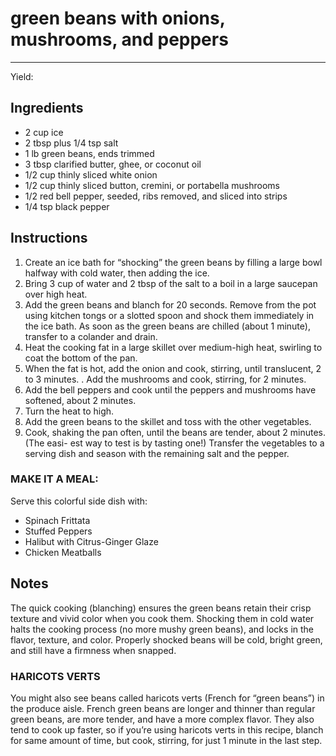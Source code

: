 # green beans with onions, mushrooms, and peppers
---
Yield: 

## Ingredients
- 2 cup ice
- 2 tbsp plus 1/4 tsp salt
- 1 lb green beans, ends trimmed
- 3 tbsp clarified butter, ghee, or coconut oil
- 1/2 cup thinly sliced white onion
- 1/2 cup thinly sliced button, cremini, or portabella mushrooms
- 1/2 red bell pepper, seeded, ribs removed, and sliced into strips
- 1/4 tsp black pepper

## Instructions
1. Create an ice bath for “shocking” the green beans by filling a large bowl halfway with cold water, then adding the ice.
2. Bring 3 cup of water and 2 tbsp of the salt to a boil in a large saucepan over high heat.
3. Add the green beans and blanch for 20 seconds. Remove from the pot using kitchen tongs or a slotted spoon and shock them immediately in the ice bath. As soon as the green beans are chilled (about 1 minute), transfer to a colander and drain.
4. Heat the cooking fat in a large skillet over medium-high heat, swirling to coat the bottom of the pan.
5. When the fat is hot, add the onion and cook, stirring, until translucent, 2 to 3 minutes.
. Add the mushrooms and cook, stirring, for 2 minutes.
6. Add the bell peppers and cook until the peppers and mushrooms have softened, about 2 minutes.
7. Turn the heat to high.
8. Add the green beans to the skillet and toss with the other vegetables.
9. Cook, shaking the pan often, until the beans are tender, about 2 minutes. (The easi- est way to test is by tasting one!) Transfer the vegetables to a serving dish and season with the remaining salt and the pepper.

### MAKE IT A MEAL: 
Serve this colorful side dish with:
- Spinach Frittata
- Stuffed Peppers
- Halibut with Citrus-Ginger Glaze 
- Chicken Meatballs 

## Notes
The quick cooking (blanching) ensures the green beans retain their crisp texture and vivid color when you cook them.  Shocking them in cold water halts the cooking process (no more mushy green beans), and locks in the flavor, texture, and color. Properly shocked beans will be cold, bright green, and still have a firmness when snapped.

### HARICOTS VERTS 
You might also see beans called haricots verts (French for “green beans”) in the produce aisle.  French green beans are longer and thinner than regular green beans, are more tender, and have a more complex flavor. They also tend to cook up faster, so if you’re using haricots verts in this recipe, blanch for same amount of time, but cook, stirring, for just 1 minute in the last step.
